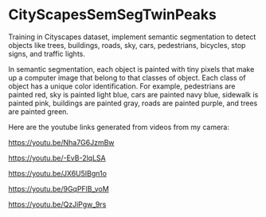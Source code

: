# CityScapesSemSegTwinPeaks
Training in Cityscapes dataset, implement semantic segmentation to detect objects like trees, buildings, roads, sky, cars, pedestrians, bicycles, stop signs, and traffic lights.

In semantic segmentation, each object is painted with tiny pixels that make up a computer image that belong to that classes of object. Each class of object has a unique color identification. For example, pedestrians are painted red, sky is painted light blue, cars are painted navy blue, sidewalk is painted pink, buildings are painted gray, roads are painted purple, and trees are painted green.

Here are the youtube links generated from videos from my camera:

https://youtu.be/Nha7G6JzmBw

https://youtu.be/-EvB-2lqLSA

https://youtu.be/JX6U5IBgn1o

https://youtu.be/9GqPFlB_voM

https://youtu.be/QzJiPgw_9rs

